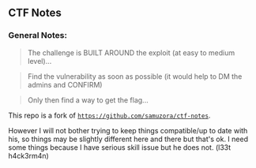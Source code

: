 ## CTF Notes

### General Notes:
> The challenge is BUILT AROUND the exploit (at easy to medium level)...  

> Find the vulnerability as soon as possible (it would help to DM the admins and CONFIRM)  

> Only then find a way to get the flag...

This repo is a fork of [`https://github.com/samuzora/ctf-notes`](https://github.com/samuzora/ctf-notes).

However I will not bother trying to keep things compatible/up to date with his, so things may be slightly different here and there but that's ok. I need some things because I have serious skill issue but he does not. (l33t h4ck3rm4n)